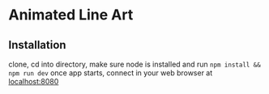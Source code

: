# Animated Line Art
## Installation
clone, cd into directory, make sure node is installed and run
`npm install && npm run dev`
once app starts, connect in your web browser at
[localhost:8080](http://localhost:8080/)

